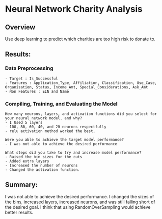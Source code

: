 # Neural Network Charity Analysis

## Overview
Use deep learning to predict which charities are too high risk to donate to.

## Results: 
### Data Preprocessing
    - Target : Is_Successful
    - Features : Application_Type, Affiliation, Classification, Use_Case, Organization, Status, Income_Amt, Special_Considerations, Ask_Amt
    - Non Features : EIN and Name
### Compiling, Training, and Evaluating the Model
    How many neurons, layers, and activation functions did you select for your neural network model, and why?
    - I Used 5 layers
    - 100, 80, 60, 40, and 20 neurons respectfully
    - relu activation method worked the best,

    Were you able to achieve the target model performance?
    - I was not able to achieve the desired performance

    What steps did you take to try and increase model performance?
    - Raised the bin sizes for the cuts
    - Added extra layers
    - Increased the number of neurons
    - Changed the activation function.

## Summary: 
I was not able to achieve the desired performance. I changed the sizes of the bins, increased layers, increased neurons, and was still falling short of the desired goal. I think that using RandomOverSampling would achieve better results.
